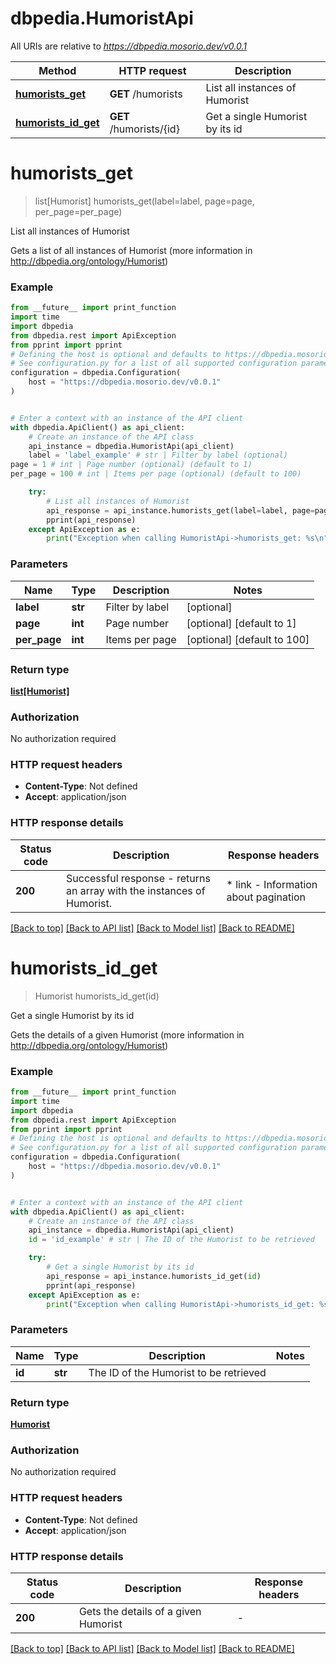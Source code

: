 # dbpedia.HumoristApi

All URIs are relative to *https://dbpedia.mosorio.dev/v0.0.1*

Method | HTTP request | Description
------------- | ------------- | -------------
[**humorists_get**](HumoristApi.md#humorists_get) | **GET** /humorists | List all instances of Humorist
[**humorists_id_get**](HumoristApi.md#humorists_id_get) | **GET** /humorists/{id} | Get a single Humorist by its id


# **humorists_get**
> list[Humorist] humorists_get(label=label, page=page, per_page=per_page)

List all instances of Humorist

Gets a list of all instances of Humorist (more information in http://dbpedia.org/ontology/Humorist)

### Example

```python
from __future__ import print_function
import time
import dbpedia
from dbpedia.rest import ApiException
from pprint import pprint
# Defining the host is optional and defaults to https://dbpedia.mosorio.dev/v0.0.1
# See configuration.py for a list of all supported configuration parameters.
configuration = dbpedia.Configuration(
    host = "https://dbpedia.mosorio.dev/v0.0.1"
)


# Enter a context with an instance of the API client
with dbpedia.ApiClient() as api_client:
    # Create an instance of the API class
    api_instance = dbpedia.HumoristApi(api_client)
    label = 'label_example' # str | Filter by label (optional)
page = 1 # int | Page number (optional) (default to 1)
per_page = 100 # int | Items per page (optional) (default to 100)

    try:
        # List all instances of Humorist
        api_response = api_instance.humorists_get(label=label, page=page, per_page=per_page)
        pprint(api_response)
    except ApiException as e:
        print("Exception when calling HumoristApi->humorists_get: %s\n" % e)
```

### Parameters

Name | Type | Description  | Notes
------------- | ------------- | ------------- | -------------
 **label** | **str**| Filter by label | [optional] 
 **page** | **int**| Page number | [optional] [default to 1]
 **per_page** | **int**| Items per page | [optional] [default to 100]

### Return type

[**list[Humorist]**](Humorist.md)

### Authorization

No authorization required

### HTTP request headers

 - **Content-Type**: Not defined
 - **Accept**: application/json

### HTTP response details
| Status code | Description | Response headers |
|-------------|-------------|------------------|
**200** | Successful response - returns an array with the instances of Humorist. |  * link - Information about pagination <br>  |

[[Back to top]](#) [[Back to API list]](../README.md#documentation-for-api-endpoints) [[Back to Model list]](../README.md#documentation-for-models) [[Back to README]](../README.md)

# **humorists_id_get**
> Humorist humorists_id_get(id)

Get a single Humorist by its id

Gets the details of a given Humorist (more information in http://dbpedia.org/ontology/Humorist)

### Example

```python
from __future__ import print_function
import time
import dbpedia
from dbpedia.rest import ApiException
from pprint import pprint
# Defining the host is optional and defaults to https://dbpedia.mosorio.dev/v0.0.1
# See configuration.py for a list of all supported configuration parameters.
configuration = dbpedia.Configuration(
    host = "https://dbpedia.mosorio.dev/v0.0.1"
)


# Enter a context with an instance of the API client
with dbpedia.ApiClient() as api_client:
    # Create an instance of the API class
    api_instance = dbpedia.HumoristApi(api_client)
    id = 'id_example' # str | The ID of the Humorist to be retrieved

    try:
        # Get a single Humorist by its id
        api_response = api_instance.humorists_id_get(id)
        pprint(api_response)
    except ApiException as e:
        print("Exception when calling HumoristApi->humorists_id_get: %s\n" % e)
```

### Parameters

Name | Type | Description  | Notes
------------- | ------------- | ------------- | -------------
 **id** | **str**| The ID of the Humorist to be retrieved | 

### Return type

[**Humorist**](Humorist.md)

### Authorization

No authorization required

### HTTP request headers

 - **Content-Type**: Not defined
 - **Accept**: application/json

### HTTP response details
| Status code | Description | Response headers |
|-------------|-------------|------------------|
**200** | Gets the details of a given Humorist |  -  |

[[Back to top]](#) [[Back to API list]](../README.md#documentation-for-api-endpoints) [[Back to Model list]](../README.md#documentation-for-models) [[Back to README]](../README.md)

